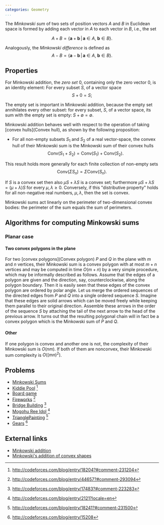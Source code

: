 ```yaml
---
categories: Geometry
...
```



The *Minkowski sum* of two sets of position vectors $A$ and $B$ in Euclidean space is formed by adding each vector in $A$ to each vector in $B$, i.e., the set

$$A + B = \{\mathbf{a}+\mathbf{b}\,|\,\mathbf{a}\in A,\ \mathbf{b}\in B\}.$$

Analogously, the *Minkowski difference* is defined as
$$A - B = \{\mathbf{a}-\mathbf{b}\,|\,\mathbf{a}\in A,\ \mathbf{b}\in B\}.$$


## Properties
For Minkowski addition, the *zero set* ${0}$, containing only the zero vector $0$, is an identity element: For every subset $S$, of a vector space
$$S + {0} = S;$$

The empty set is important in Minkowski addition, because the empty set annihilates every other subset: for every subset, $S$, of a vector space, its sum with the empty set is empty: $S + \emptyset = \emptyset$.

Minkowski addition behaves well with respect to the operation of taking [convex hulls](Convex hull), as shown by the following proposition:

* For all non-empty subsets $S_1$ and $S_2$ of a real vector-space, the convex hull of their Minkowski sum is the Minkowski sum of their convex hulls $$\mathrm{Conv}(S_1 + S_2) = \mathrm{Conv}(S_1) + \mathrm{Conv}(S_2).$$

This result holds more generally for each finite collection of non-empty sets
$$\mathrm{Conv}(\Sigma S_n) = \Sigma \mathrm{Conv}(S_n).$$

If $S$ is a convex set then also $\mu S+\lambda S$ is a convex set; furthermore
$\mu S+\lambda S=(\mu+\lambda)S$ for every $\mu,\lambda \geq 0$.
Conversely, if this "distributive property" holds for all non-negative real numbers, $\mu, \lambda$, then the set is convex.

Minkowski sums act linearly on the perimeter of two-dimensional convex bodies: the perimeter of the sum equals the sum of perimeters.

## Algorithms for computing Minkowski sums

### Planar case

#### Two convex polygons in the plane
For two [convex polygons](Convex polygon) $P$ and $Q$ in the plane with $m$ and $n$ vertices, their Minkowski sum is a convex polygon with at most $m + n$ vertices and may be computed in time $O (m + n)$ by a very simple procedure, which may be informally described as follows. Assume that the edges of a polygon are given and the direction, say, counterclockwise, along the polygon boundary. Then it is easily seen that these edges of the convex polygon are ordered by polar angle. Let us merge the ordered sequences of the directed edges from $P$ and $Q$ into a single ordered sequence $S$. Imagine that these edges are solid arrows which can be moved freely while keeping them parallel to their original direction. Assemble these arrows in the order of the sequence $S$ by attaching the tail of the next arrow to the head of the previous arrow. It turns out that the resulting polygonal chain will in fact be a convex polygon which is the Minkowski sum of $P$ and $Q$.

#### Other
If one polygon is convex and another one is not, the complexity of their Minkowski sum is $O(nm)$. If both of them are nonconvex, their Minkowski sum complexity is $O((mn)^2)$.


## Problems
* [Minkowski Sums](https://projecteuler.net/problem=228)
* [Kiddie Pool](https://code.google.com/codejam/contest/8234486/dashboard#s=p1&a=3) [^1]
* [Board game](http://amppz.ii.uni.wroc.pl/files/zadania_en.pdf)
* [Fireworks](https://www.docdroid.net/eviUqH5/fireworks-en.pdf.html) [^2]
* [Bridge Building](http://opencup.ru/files/ocf/gp13/problems1-e.pdf) [^3]
* [Mogohu Ree Idol](http://codeforces.com/contest/87/problem/E) [^4]
* [TrianglePainting](https://community.topcoder.com/stat?c=problem_statement&pm=13775) [^5]
* [Gears](http://codeforces.com/contest/497/problem/D) [^6]


## External links
* [Minkowski addition](https://en.wikipedia.org/wiki/Minkowski_addition)
* [Minkowski's addition of convex shapes](http://www.cut-the-knot.org/Curriculum/Geometry/PolyAddition.shtml)

[^1]: <http://codeforces.com/blog/entry/18204?#comment-231204>
[^2]: <http://codeforces.com/blog/entry/44657?#comment-293094>
[^3]: <http://codeforces.com/blog/entry/17483?#comment-223283>
[^4]: <http://codeforces.com/blog/entry/2121?locale=en>
[^5]: <http://codeforces.com/blog/entry/18241?#comment-231500>
[^6]: <http://codeforces.com/blog/entry/15208>
